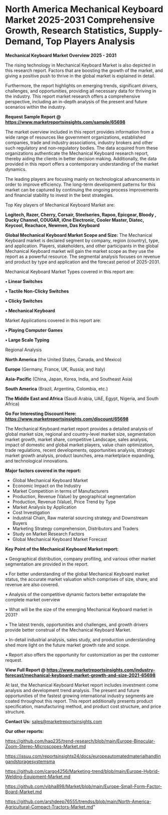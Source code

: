 # North America Mechanical Keyboard Market 2025-2031 Comprehensive Growth, Research Statistics, Supply-Demand,  Top Players Analysis

<Strong> Mechanical Keyboard Market Overview 2025 - 2031</strong>

The rising technology in Mechanical Keyboard Market is also depicted in this research report. Factors that are boosting the growth of the market, and giving a positive push to thrive in the global market is explained in detail.

Furthermore, the report highlights on emerging trends, significant drivers, challenges, and opportunities, providing all necessary data for thriving in the industry. This report market research offers a comprehensive perspective, including an in-depth analysis of the present and future scenarios within the industry.

<strong>Request Sample Report @ <a href=https://www.marketreportsinsights.com/sample/65698>https://www.marketreportsinsights.com/sample/65698</a></strong>

The market overview included in this report provides information from a wide range of resources like government organizations, established companies, trade and industry associations, industry brokers and other such regulatory and non-regulatory bodies. The data acquired from these organizations authenticate the Mechanical Keyboard research report, thereby aiding the clients in better decision making. Additionally, the data provided in this report offers a contemporary understanding of the market dynamics.

The leading players are focusing mainly on technological advancements in order to improve efficiency. The long-term development patterns for this market can be captured by continuing the ongoing process improvements and financial stability to invest in the best strategies.

Top Key players of Mechanical Keyboard Market are:

<strong>Logitech, Razer, Cherry, Corsair, Steelseries, Rapoo, Epicgear, Bloody , Ducky Channel, COUGAR, iOne Electronic, Cooler Master, Diatec, Keycool, Reachace, Newmen, Das Keyboard</strong>

<strong><b>Global Mechanical Keyboard Market Scope and Size:</b></strong>
The Mechanical Keyboard market is declared segment by company, region (country), type, and application. Players, stakeholders, and other participants in the global Mechanical Keyboard market will gain the market scope as they use the report as a powerful resource. The segmental analysis focuses on revenue and product by type and application and the forecast period of 2025-2031.

Mechanical Keyboard Market Types covered in this report are:

<strong>• Linear Switches

• Tactile Non-Clicky Switches

• Clicky Switches

• Mechanical Keyboard</strong>

Market Applications covered in this report are:

<strong>• Playing Computer Games

• Large Scale Typing</strong> 

Regional Analysis

<strong>North America</strong> (the United States, Canada, and Mexico)

<strong>Europe</strong> (Germany, France, UK, Russia, and Italy)

<strong>Asia-Pacific</strong> (China, Japan, Korea, India, and Southeast Asia)

<strong>South America</strong> (Brazil, Argentina, Colombia, etc.)

<strong>The Middle East and Africa</strong> (Saudi Arabia, UAE, Egypt, Nigeria, and South Africa)

<strong>Go For Interesting Discount Here: <a href=https://www.marketreportsinsights.com/discount/65698>https://www.marketreportsinsights.com/discount/65698</a></strong>

The Mechanical Keyboard market report provides a detailed analysis of global market size, regional and country-level market size, segmentation market growth, market share, competitive Landscape, sales analysis, impact of domestic and global market players, value chain optimization, trade regulations, recent developments, opportunities analysis, strategic market growth analysis, product launches, area marketplace expanding, and technological innovations.

<strong><b>Major factors covered in the report:</b></strong>
<ul>
  <li>Global Mechanical Keyboard Market </li>
  <li>Economic Impact on the Industry</li>
  <li>Market Competition in terms of Manufacturers</li>
  <li>Production, Revenue (Value) by geographical segmentation</li>
  <li>Production, Revenue (Value), Price Trend by Type</li>
  <li>Market Analysis by Application</li>
  <li>Cost Investigation</li>
  <li>Industrial Chain, Raw material sourcing strategy and Downstream Buyers</li>
  <li>Marketing Strategy comprehension, Distributors and Traders</li>
  <li>Study on Market Research Factors</li>
  <li>Global Mechanical Keyboard Market Forecast</li>
</ul>

<strong><b>Key Point of the Mechanical Keyboard Market report:</b></strong>

• Geographical distribution, company profiling, and various other market segmentation are provided in the report.

• For better understanding of the global Mechanical Keyboard market status, the accurate market valuation which comprises of size, share, and revenue are also covered.

• Analysis of the competitive dynamic factors better extrapolate the complete market overview

• What will be the size of the emerging Mechanical Keyboard market in 2031?

• The latest trends, opportunities and challenges, and growth drivers provide better construal of the Mechanical Keyboard Market.

• In-detail industrial analysis, sales study, and production understanding shed more light on the future market growth rate and scope.

• Report also offers the opportunity for customization as per the customer request.

<strong><b>View Full Report @ <a href=https://www.marketreportsinsights.com/industry-forecast/mechanical-keyboard-market-growth-and-size-2021-65698>https://www.marketreportsinsights.com/industry-forecast/mechanical-keyboard-market-growth-and-size-2021-65698</a></b></strong>


At last, the Mechanical Keyboard Market report includes investment come analysis and development trend analysis. The present and future opportunities of the fastest growing international industry segments are coated throughout this report. This report additionally presents product specification, manufacturing method, and product cost structure, and price structure.

<strong>Contact Us:</strong>
sales@marketreportsinsights.com

<strong>Our other reports:</strong>

<a href=https://github.com/haq235/trend-research/blob/main/Europe-Binocular-Zoom-Stereo-Microscopes-Market.md>https://github.com/haq235/trend-research/blob/main/Europe-Binocular-Zoom-Stereo-Microscopes-Market.md</a>

<a href=https://issuu.com/reportsinsights24/docs/europeautomatedmaterialhandlingandstoragesystemsma>https://issuu.com/reportsinsights24/docs/europeautomatedmaterialhandlingandstoragesystemsma</a>

<a href=https://github.com/cargo4256/Marketing-trend/blob/main/Europe-Hybrid-Welding-Equipment-Market.md>https://github.com/cargo4256/Marketing-trend/blob/main/Europe-Hybrid-Welding-Equipment-Market.md</a>

<a href=https://github.com/vibha898/Market/blob/main/Europe-Small-Form-Factor-Board-Market.md>https://github.com/vibha898/Market/blob/main/Europe-Small-Form-Factor-Board-Market.md</a>

<a href=https://github.com/arshdeep76555/trendss/blob/main/North-America-Agricultural-Compact-Tractors-Market.md>https://github.com/arshdeep76555/trendss/blob/main/North-America-Agricultural-Compact-Tractors-Market.md</a>"

